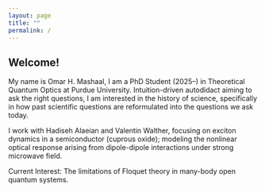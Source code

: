 ```yaml
---
layout: page
title: ""
permalink: /
---
```


## Welcome!

My name is Omar H. Mashaal, I am a PhD Student (2025–) in Theoretical Quantum Optics at Purdue University. Intuition-driven autodidact aiming to ask the right questions, I am interested in the history of science, specifically in how past scientific questions are reformulated into the questions we ask today.

I work with Hadiseh Alaeian and Valentin Walther, focusing on exciton dynamics in a semiconductor (cuprous oxide); modeling the nonlinear optical response arising from dipole-dipole interactions under strong microwave field.

Current Interest: The limitations of Floquet theory in many-body open quantum systems.
